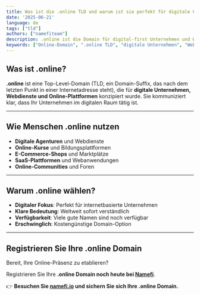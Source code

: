 ```yaml
---
title: Was ist die .online TLD und warum ist sie perfekt für digitale Unternehmen?
date: '2025-06-21'
language: de
tags: ["tld"]
authors: ["namefiteam"]
description: .online ist die Domain für digital-first Unternehmen und Webdienste. Perfekt, um Ihre Online-Präsenz und digitale Identität zu etablieren.
keywords: ["Online-Domain", ".online TLD", "digitale Unternehmen", "Webdienste", "Online-Präsenz"]
---
```


## **Was ist .online?**

**.online** ist eine Top-Level-Domain (TLD, ein Domain-Suffix, das nach dem letzten Punkt in einer Internetadresse steht), die für **digitale Unternehmen, Webdienste und Online-Plattformen** konzipiert wurde. Sie kommuniziert klar, dass Ihr Unternehmen im digitalen Raum tätig ist.

---

## **Wie Menschen .online nutzen**

*   **Digitale Agenturen** und Webdienste
*   **Online-Kurse** und Bildungsplattformen
*   **E-Commerce-Shops** und Marktplätze
*   **SaaS-Plattformen** und Webanwendungen
*   **Online-Communities** und Foren

---

## **Warum .online wählen?**

*   **Digitaler Fokus**: Perfekt für internetbasierte Unternehmen
*   **Klare Bedeutung**: Weltweit sofort verständlich
*   **Verfügbarkeit**: Viele gute Namen sind noch verfügbar
*   **Erschwinglich**: Kostengünstige Domain-Option

---

## **Registrieren Sie Ihre .online Domain**

Bereit, Ihre Online-Präsenz zu etablieren?

Registrieren Sie Ihre **.online Domain noch heute bei [Namefi](https://namefi.io)**.

👉 **Besuchen Sie [namefi.io](https://namefi.io) und sichern Sie sich Ihre .online Domain.**